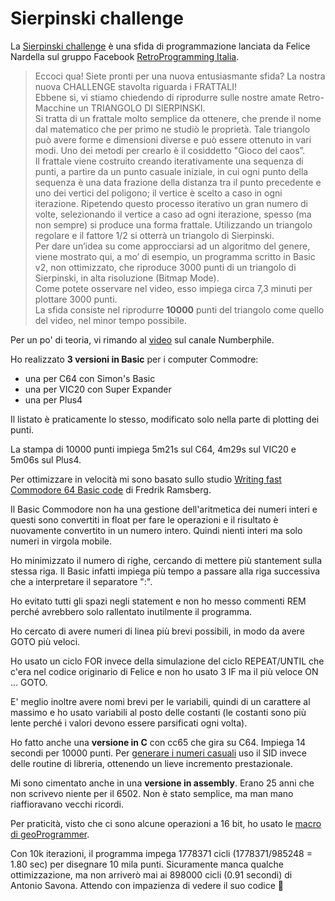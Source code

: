 # Sierpinski challenge

La [Sierpinski challenge](https://www.facebook.com/groups/retroprogramming/posts/879754189371504) è una sfida di programmazione lanciata da Felice Nardella sul gruppo Facebook [RetroProgramming Italia](https://www.facebook.com/groups/retroprogramming/).

> Eccoci qua! Siete pronti per una nuova entusiasmante sfida? La nostra nuova CHALLENGE stavolta riguarda i FRATTALI!  
> Ebbene sì, vi stiamo chiedendo di riprodurre sulle nostre amate Retro-Macchine un TRIANGOLO DI SIERPINSKI.  
> Si tratta di un frattale molto semplice da ottenere, che prende il nome dal matematico che per primo ne studiò le proprietà. Tale triangolo può avere forme e dimensioni diverse e può essere ottenuto in vari modi. Uno dei metodi per crearlo è il cosiddetto "Gioco del caos”.  
> Il frattale viene costruito creando iterativamente una sequenza di punti, a partire da un punto casuale iniziale, in cui ogni punto della sequenza è una data frazione della distanza tra il punto precedente e uno dei vertici del poligono; il vertice è scelto a caso in ogni iterazione. Ripetendo questo processo iterativo un gran numero di volte, selezionando il vertice a caso ad ogni iterazione, spesso (ma non sempre) si produce una forma frattale. Utilizzando un triangolo regolare e il fattore 1/2 si otterrà un triangolo di Sierpinski.  
> Per dare un’idea su come approcciarsi ad un algoritmo del genere, viene mostrato qui, a mo’ di esempio, un programma scritto in Basic v2, non ottimizzato, che riproduce 3000 punti di un triangolo di Sierpinski, in alta risoluzione (Bitmap Mode).  
> Come potete osservare nel video, esso impiega circa 7,3 minuti per plottare 3000 punti.  
> La sfida consiste nel riprodurre **10000** punti del triangolo come quello del video, nel minor tempo possibile.

Per un po' di teoria, vi rimando al [video](https://www.youtube.com/watch?v=kbKtFN71Lfs) sul canale Numberphile.

Ho realizzato **3 versioni in Basic** per i computer Commodre:
- una per C64 con Simon's Basic
- una per VIC20 con Super Expander
- una per Plus4

Il listato è praticamente lo stesso, modificato solo nella parte di plotting dei punti.

La stampa di 10000 punti impiega 5m21s sul C64, 4m29s sul VIC20 e 5m06s sul Plus4.

Per ottimizzare in velocità mi sono basato sullo studio [Writing fast Commodore 64 Basic code](http://microheaven.com/FastC64Basic/index.html) di Fredrik Ramsberg.

Il Basic Commodore non ha una gestione dell'aritmetica dei numeri interi e questi sono convertiti in float per fare le operazioni e il risultato è nuovamente convertito in un numero intero. Quindi nienti interi ma solo numeri in virgola mobile.

Ho minimizzato il numero di righe, cercando di mettere più stantement sulla stessa riga. Il Basic infatti impiega più tempo a passare alla riga successiva che a interpretare il separatore ":". 

Ho evitato tutti gli spazi negli statement e non ho messo commenti REM perché avrebbero solo rallentato inutilmente il programma.

Ho cercato di avere numeri di linea più brevi possibili, in modo da avere GOTO più veloci.

Ho usato un ciclo FOR invece della simulazione del ciclo REPEAT/UNTIL che c'era nel codice originario di Felice e non ho usato 3 IF ma il più veloce ON ... GOTO.

E' meglio inoltre avere nomi brevi per le variabili, quindi di un carattere al massimo e ho usato variabili al posto delle costanti (le costanti sono più lente perché i valori devono essere parsificati ogni volta).

Ho fatto anche una **versione in C** con cc65 che gira su C64. Impiega 14 secondi per 10000 punti. Per [generare i numeri casuali](https://archive.org/details/1986-05-compute-magazine/page/n77/mode/2up) uso il SID invece delle routine di libreria, ottenendo un lieve incremento prestazionale.

Mi sono cimentato anche in una **versione in assembly**. Erano 25 anni che non scrivevo niente per il 6502. Non è stato semplice, ma man mano riaffioravano vecchi ricordi. 

Per praticità, visto che ci sono alcune operazioni a 16 bit, ho usato le [macro di geoProgrammer](https://thornton2.com/programming/geos/geoprogrammer-macros.html).

Con 10k iterazioni, il programma impega 1778371 cicli (1778371/985248 = 1.80 sec) per disegnare 10 mila punti. Sicuramente manca qualche ottimizzazione, ma non arriverò mai ai 898000 cicli (0.91 secondi) di Antonio Savona. Attendo con impazienza di vedere il suo codice 🙂


